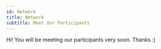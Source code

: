 ```yaml
---
id: Network
title: Network
subtitle: Meet Our Participants 
---
```


Hi! You will be meeting our participants very soon. Thanks :)
